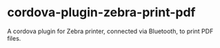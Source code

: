 # cordova-plugin-zebra-print-pdf
A cordova plugin for Zebra printer, connected via Bluetooth, to print PDF files.
